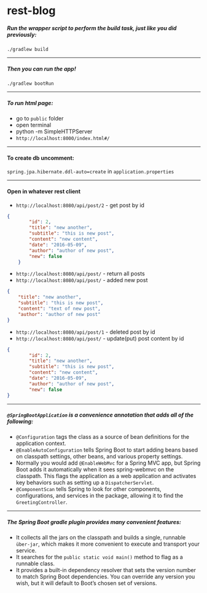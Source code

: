 # rest-blog

##### Run the wrapper script to perform the build task, just like you did previously:

`./gradlew build`

___

##### Then you can run the app!

`./gradlew bootRun`

___

##### To run html page:

* go to `public` folder
* open terminal
* python -m SimpleHTTPServer
* `http://localhost:8000/index.html#/`
___

#### To create db uncomment:

`spring.jpa.hibernate.ddl-auto=create` in `application.properties`
___

#### Open in whatever rest client

* `http://localhost:8080/api/post/2` - get post by id
```json
{
        "id": 2,
        "title": "new another",
        "subtitle": "this is new post",
        "content": "new content",
        "date": "2016-05-09",
        "author": "author of new post",
        "new": false
    }
```
* `http://localhost:8080/api/post/` - return all posts
* `http://localhost:8080/api/post/` - added new post
```json
{
    "title": "new another",
    "subtitle": "this is new post",
    "content": "text of new post",
    "author": "author of new post"
}
```
* `http://localhost:8080/api/post/1` - deleted post by id
* `http://localhost:8080/api/post/` - update(put) post content by id
```json
{
        "id": 2,
        "title": "new another",
        "subtitle": "this is new post",
        "content": "new content",
        "date": "2016-05-09",
        "author": "author of new post",
        "new": false
}
```

___

##### `@SpringBootApplication` is a convenience annotation that adds all of the following:
* `@Configuration` tags the class as a source of bean definitions for the application context.
* `@EnableAutoConfiguration` tells Spring Boot to start adding beans based on classpath settings, other beans, and various property settings.
* Normally you would add `@EnableWebMvc` for a Spring MVC app, but Spring Boot adds it automatically when it sees spring-webmvc on the classpath. This flags the application as a web application and activates key behaviors such as setting up a `DispatcherServlet`.
* `@ComponentScan` tells Spring to look for other components, configurations, and services in the package, allowing it to find the `GreetingController`.

___

##### The Spring Boot gradle plugin provides many convenient features:

* It collects all the jars on the classpath and builds a single, runnable `über-jar`, which makes it more convenient to execute and transport your service.
* It searches for the `public static void main()` method to flag as a runnable class.
* It provides a built-in dependency resolver that sets the version number to match Spring Boot dependencies. You can override any version you wish, but it will default to Boot’s chosen set of versions.
